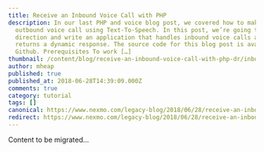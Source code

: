 ```yaml
---
title: Receive an Inbound Voice Call with PHP
description: In our last PHP and voice blog post, we covered how to make an
  outbound voice call using Text-To-Speech. In this post, we’re going to change
  direction and write an application that handles inbound voice calls and
  returns a dynamic response. The source code for this blog post is available on
  Github. Prerequisites To work […]
thumbnail: /content/blog/receive-an-inbound-voice-call-with-php-dr/inbound-voice-calls.png
author: mheap
published: true
published_at: 2018-06-28T14:39:09.000Z
comments: true
category: tutorial
tags: []
canonical: https://www.nexmo.com/legacy-blog/2018/06/28/receive-an-inbound-voice-call-with-php-dr
redirect: https://www.nexmo.com/legacy-blog/2018/06/28/receive-an-inbound-voice-call-with-php-dr
---
```


Content to be migrated...
